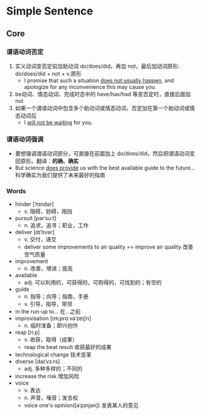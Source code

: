 # Simple Sentence

## Core

### 谓语动词否定

1. 实义动词变否定前加助动词 do/does/did，再加 not，最后加动词原形: do/does/did + not + v.原形
    - I promise that such a situation <u>does not usually happen</u>, and apologize for any inconvenience this may cause
      you.
2. be动词、情态动词、完成时态中的 have/has/had 等变否定时，直接后面加 not
3. 如果一个谓语动词中包含多个助动词或情态动词，否定加在第一个助动词或情态动词后
    - I <u>will not be waiting</u> for you.

### 谓语动词强调

- 要想强调谓语动词部分，可直接在前面加上 do/does/did，然后把谓语动词变回原形。翻译：**的确、确实**
- But science <u>does provide</u> us with the best available guide to the future... 科学确实为我们提供了未来最好的指南

### Words

- hinder [ˈhɪndər]
    - v. 阻碍，妨碍，阻挡
- pursuit [pərˈsuːt]
    - n. 追求，追寻；职业，工作
- deliver [dɪˈlɪvər]
    - v. 交付，递交
    - deliver some improvements to air quality == improve air quality 改善空气质量
- improvement
    - n. 改善，增进；提高
- available
    - adj. 可以利用的，可获得的，可购得的，可找到的；有空的
- guide
    - n. 指导；向导；指南，手册
    - v. 引导，指导，带领
- in the run-up to... 在...之前
- improvisation [ɪmˌprɑːvəˈzeɪʃn]
    - n. 临时准备；即兴创作
- reap [riːp]
    - v. 收获，取得（成果）
    - reap the beat result 收获最好的成果
- technological change 技术变革
- diverse [daɪˈvɜːrs]
    - adj. 多种多样的；不同的
- increase the risk 增加风险
- voice
    - v. 表达
    - n. 声音，嗓音；发言权
    - voice one's opinion([əˈpɪnjən]) 发表某人的意见

